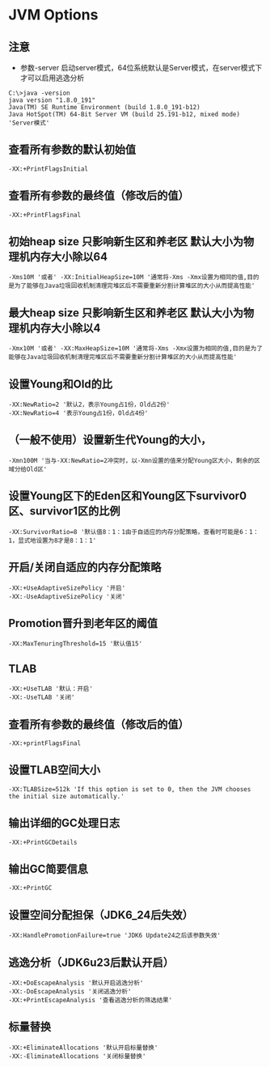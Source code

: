 # JVM Options
## 注意
- 参数-server 启动server模式，64位系统默认是Server模式，在server模式下才可以启用逃逸分析
```shell
C:\>java -version
java version "1.8.0_191"
Java(TM) SE Runtime Environment (build 1.8.0_191-b12)
Java HotSpot(TM) 64-Bit Server VM (build 25.191-b12, mixed mode) 'Server模式'
```

## 查看所有参数的默认初始值
   ```shell
   -XX:+PrintFlagsInitial
   ```
## 查看所有参数的最终值（修改后的值）
   ```shell
   -XX:+PrintFlagsFinal
   ```
## 初始heap size 只影响新生区和养老区 默认大小为物理机内存大小除以64
   ```shell
   -Xms10M '或者' -XX:InitialHeapSize=10M '通常将-Xms -Xmx设置为相同的值,目的是为了能够在Java垃圾回收机制清理完堆区后不需要重新分割计算堆区的大小从而提高性能'
   ```
## 最大heap size 只影响新生区和养老区 默认大小为物理机内存大小除以4
   ```shell
   -Xmx10M '或者' -XX:MaxHeapSize=10M '通常将-Xms -Xmx设置为相同的值,目的是为了能够在Java垃圾回收机制清理完堆区后不需要重新分割计算堆区的大小从而提高性能'
   ```
## 设置Young和Old的比
   ```shell
   -XX:NewRatio=2 '默认2，表示Young占1份，Old占2份'
   -XX:NewRatio=4 '表示Young占1份，Old占4份'
   ```
## （一般不使用）设置新生代Young的大小，
   ```shell
   -Xmn100M '当与-XX:NewRatio=2冲突时，以-Xmn设置的值来分配Young区大小，剩余的区域分给Old区'
   ```
## 设置Young区下的Eden区和Young区下survivor0区、survivor1区的比例
   ```shell
   -XX:SurvivorRatio=8 '默认值8：1：1由于自适应的内存分配策略，查看时可能是6：1：1，显式地设置为8才是8：1：1'
   ```
## 开启/关闭自适应的内存分配策略
   ```shell
   -XX:+UseAdaptiveSizePolicy '开启'
   -XX:-UseAdaptiveSizePolicy '关闭'
   ```
## Promotion晋升到老年区的阈值
   ```shell
   -XX:MaxTenuringThreshold=15 '默认值15'
   ```
## TLAB
   ```shell
   -XX:+UseTLAB '默认：开启'
   -XX:-UseTLAB '关闭'
   ```
## 查看所有参数的最终值（修改后的值）
   ```shell
   -XX:+printFlagsFinal
   ```
## 设置TLAB空间大小
   ```shell
   -XX:TLABSize=512k 'If this option is set to 0, then the JVM chooses the initial size automatically.'
   ```
## 输出详细的GC处理日志
   ```shell
   -XX:+PrintGCDetails
   ```
## 输出GC简要信息
   ```shell
   -XX:+PrintGC
   ```
## 设置空间分配担保（JDK6_24后失效）
   ```shell
   -XX:HandlePromotionFailure=true 'JDK6 Update24之后该参数失效'
   ```
## 逃逸分析（JDK6u23后默认开启）
   ```shell
   -XX:+DoEscapeAnalysis '默认开启逃逸分析'
   -XX:-DoEscapeAnalysis '关闭逃逸分析'
   -XX:+PrintEscapeAnalysis '查看逃逸分析的筛选结果'
   ```
## 标量替换
   ```shell
   -XX:+EliminateAllocations '默认开启标量替换'
   -XX:-EliminateAllocations '关闭标量替换'
   ```